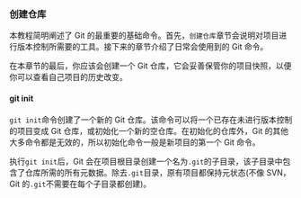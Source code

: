 ### 创建仓库

本教程简明阐述了 Git 的最重要的基础命令。首先，`创建仓库`章节会说明对项目进行版本控制所需要的工具。接下来的章节介绍了日常会使用到的 Git 命令。

在本章节的最后，你应该会创建一个 Git 仓库，它会妥善保管你的项目快照，以便你可以查看自己项目的历史改变。

#### git init

`git init`命令创建了一个新的 Git 仓库。该命令可以将一个已存在未进行版本控制的项目变成 Git 仓库，或初始化一个新的空仓库。在初始化的仓库外，Git 的其他大多命令都是无效的，所以初始化命令一般是新项目的第一个 Git 命令。

执行`git init`后，Git 会在项目根目录创建一个名为`.git`的子目录，该子目录中包含了仓库所需的所有元数据。除去`.git`目录，原有项目都保持元状态(不像 SVN，Git 的`.git`不需要在每个子目录都创建)。
